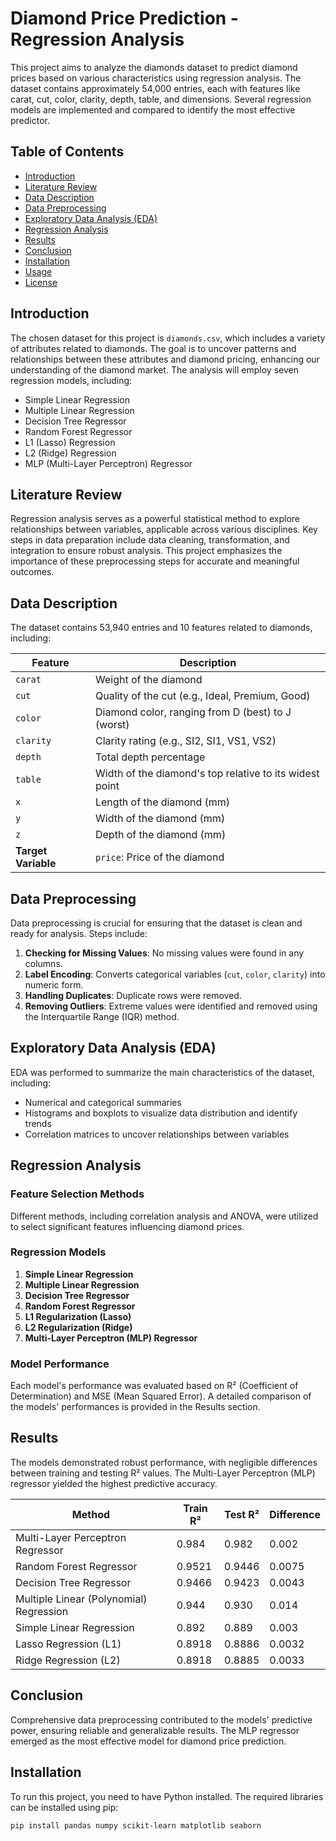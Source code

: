 # Diamond Price Prediction - Regression Analysis

This project aims to analyze the diamonds dataset to predict diamond prices based on various characteristics using regression analysis. The dataset contains approximately 54,000 entries, each with features like carat, cut, color, clarity, depth, table, and dimensions. Several regression models are implemented and compared to identify the most effective predictor.

## Table of Contents
- [Introduction](#introduction)
- [Literature Review](#literature-review)
- [Data Description](#data-description)
- [Data Preprocessing](#data-preprocessing)
- [Exploratory Data Analysis (EDA)](#exploratory-data-analysis-eda)
- [Regression Analysis](#regression-analysis)
- [Results](#results)
- [Conclusion](#conclusion)
- [Installation](#installation)
- [Usage](#usage)
- [License](#license)

## Introduction
The chosen dataset for this project is `diamonds.csv`, which includes a variety of attributes related to diamonds. The goal is to uncover patterns and relationships between these attributes and diamond pricing, enhancing our understanding of the diamond market. The analysis will employ seven regression models, including:
- Simple Linear Regression
- Multiple Linear Regression
- Decision Tree Regressor
- Random Forest Regressor
- L1 (Lasso) Regression
- L2 (Ridge) Regression
- MLP (Multi-Layer Perceptron) Regressor

## Literature Review
Regression analysis serves as a powerful statistical method to explore relationships between variables, applicable across various disciplines. Key steps in data preparation include data cleaning, transformation, and integration to ensure robust analysis. This project emphasizes the importance of these preprocessing steps for accurate and meaningful outcomes.

## Data Description
The dataset contains 53,940 entries and 10 features related to diamonds, including:

| Feature | Description |
| ------- | ----------- |
| `carat` | Weight of the diamond |
| `cut` | Quality of the cut (e.g., Ideal, Premium, Good) |
| `color` | Diamond color, ranging from D (best) to J (worst) |
| `clarity` | Clarity rating (e.g., SI2, SI1, VS1, VS2) |
| `depth` | Total depth percentage |
| `table` | Width of the diamond's top relative to its widest point |
| `x` | Length of the diamond (mm) |
| `y` | Width of the diamond (mm) |
| `z` | Depth of the diamond (mm) |
| **Target Variable** | `price`: Price of the diamond |

## Data Preprocessing
Data preprocessing is crucial for ensuring that the dataset is clean and ready for analysis. Steps include:

1. **Checking for Missing Values**: No missing values were found in any columns.
2. **Label Encoding**: Converts categorical variables (`cut`, `color`, `clarity`) into numeric form.
3. **Handling Duplicates**: Duplicate rows were removed.
4. **Removing Outliers**: Extreme values were identified and removed using the Interquartile Range (IQR) method.

## Exploratory Data Analysis (EDA)
EDA was performed to summarize the main characteristics of the dataset, including:
- Numerical and categorical summaries
- Histograms and boxplots to visualize data distribution and identify trends
- Correlation matrices to uncover relationships between variables

## Regression Analysis
### Feature Selection Methods
Different methods, including correlation analysis and ANOVA, were utilized to select significant features influencing diamond prices.

### Regression Models
1. **Simple Linear Regression**
2. **Multiple Linear Regression**
3. **Decision Tree Regressor**
4. **Random Forest Regressor**
5. **L1 Regularization (Lasso)**
6. **L2 Regularization (Ridge)**
7. **Multi-Layer Perceptron (MLP) Regressor**

### Model Performance
Each model's performance was evaluated based on R² (Coefficient of Determination) and MSE (Mean Squared Error). A detailed comparison of the models' performances is provided in the Results section.

## Results
The models demonstrated robust performance, with negligible differences between training and testing R² values. The Multi-Layer Perceptron (MLP) regressor yielded the highest predictive accuracy.

| Method                              | Train R² | Test R² | Difference |
|-------------------------------------|----------|---------|------------|
| Multi-Layer Perceptron Regressor   | 0.984    | 0.982   | 0.002      |
| Random Forest Regressor             | 0.9521   | 0.9446  | 0.0075     |
| Decision Tree Regressor             | 0.9466   | 0.9423  | 0.0043     |
| Multiple Linear (Polynomial) Regression | 0.944  | 0.930   | 0.014      |
| Simple Linear Regression             | 0.892    | 0.889   | 0.003      |
| Lasso Regression (L1)               | 0.8918   | 0.8886  | 0.0032     |
| Ridge Regression (L2)               | 0.8918   | 0.8885  | 0.0033     |


## Conclusion
Comprehensive data preprocessing contributed to the models' predictive power, ensuring reliable and generalizable results. The MLP regressor emerged as the most effective model for diamond price prediction.

## Installation
To run this project, you need to have Python installed. The required libraries can be installed using pip:

```bash
pip install pandas numpy scikit-learn matplotlib seaborn
